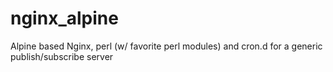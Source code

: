# nginx_alpine
Alpine based Nginx, perl (w/ favorite perl modules) and cron.d for a generic publish/subscribe server
